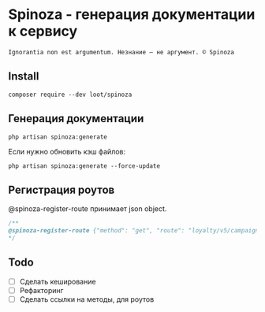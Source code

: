 # Spinoza - генерация документации к сервису
`Ignorantia nоn est argumentum. Незнание — не аргумент. © Spinoza`

## Install
```
composer require --dev loot/spinoza
```
## Генерация документации
```
php artisan spinoza:generate
```
Если нужно обновить кэш файлов:
```
php artisan spinoza:generate --force-update
```
## Регистрация роутов
@spinoza-register-route принимает json object. 
```php
/**
@spinoza-register-route {"method": "get", "route": "loyalty/v5/campaigns/by_filial/{filialId}", "usage": "для получения КБ в карточке локаций"}
*/
```
## Todo
- [ ] Сделать кеширование
- [ ] Рефакторинг
- [ ] Сделать ссылки на методы, для роутов
